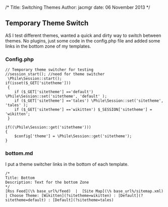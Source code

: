 /*
Title: Switching Themes
Author: jacmgr
date: 06 November 2013
*/

## Temporary Theme Switch

AS I test different themes, wanted a quick and dirty way to switch between themes.  No plugins, just some code in the config.php file and added some links in the bottom zone of my templates.

### Config.php
~~~~
// Temporary theme switcher for testing
//session_start(); //need for theme switcher
 \Phile\Session::start();
if(isset($_GET['sitetheme']))
 {
 	if ($_GET['sitetheme'] =='default') \Phile\Session::set('sitetheme', 'default' );
 	if ($_GET['sitetheme'] =='tales') \Phile\Session::set('sitetheme', 'tales' ); 
    if ($_GET['sitetheme'] =='wikitten') $_SESSION['sitetheme'] = 'wikitten';
 }

if((\Phile\Session::get('sitetheme')))
{
	$config['theme'] = \Phile\Session::get('sitetheme');
}
~~~~


### bottom.md

I put a theme switcher links in the bottom of each template.

~~~~
/*
Title: Bottom
Description: Text for the bottom Zone
*/
[Rss Feed](\% base_url%/feed)  |  [Site Map](\% base_url%/sitemap.xml) | Choose Theme: [Wikitten](?sitetheme=wikitten) : [Default](?sitetheme=default) : [Default](?sitetheme=tales)

~~~~
